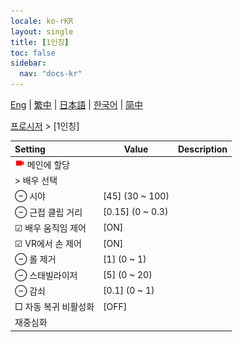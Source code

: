```yaml
---
locale: ko-rKR
layout: single
title: [1인칭]
toc: false
sidebar:
  nav: "docs-kr"
---
```

[Eng](/dancexr/menu/2025.4/motion/first_person) | [繁中](/tw/dancexr/menu/2025.4/motion/first_person) | [日本語](/jp/dancexr/menu/2025.4/motion/first_person) | [한국어](/kr/dancexr/menu/2025.4/motion/first_person) | [简中](/zh/dancexr/menu/2025.4/motion/first_person)

[프로시저](../menu#프로시저) > [1인칭]



| Setting | Value | Description |
| :--- | --- | :--- |
|<nobr><img src="/images/icon/ic_videocam.png" alt="videocam icon"/> 메인에 할당</nobr>|| 
|<nobr> > 배우 선택</nobr>|  |  |
|<nobr> ⊖ 시야</nobr>| [45] (30 ~ 100) | 
|<nobr> ⊖ 근접 클립 거리</nobr>| [0.15] (0 ~ 0.3) | 
|<nobr> ☑ 배우 움직임 제어</nobr>| [ON] | 
|<nobr> ☑ VR에서 손 제어</nobr>| [ON] | 
|<nobr> ⊖ 롤 제거</nobr>| [1] (0 ~ 1) | 
|<nobr> ⊖ 스태빌라이저</nobr>| [5] (0 ~ 20) | 
|<nobr> ⊖ 감쇠</nobr>| [0.1] (0 ~ 1) | 
|<nobr> □ 자동 복귀 비활성화</nobr>| [OFF] | 
|<nobr> 재중심화</nobr>|| 
